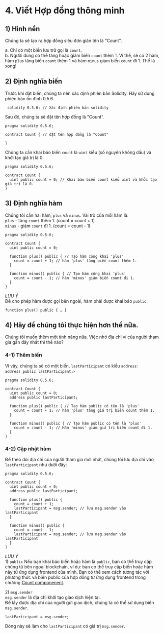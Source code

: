 # 4. Viết Hợp đồng thông minh <a id="4-write-smart-contract"></a>

## 1\) Hình nền <a id="1-background"></a>

Chúng ta sẽ tạo ra hợp đồng siêu đơn giản tên là "Count".

a. Chỉ có một biến lưu trữ gọi là `count`.  
b. Người dùng có thể tăng hoặc giảm biến `count` thêm 1. Vì thế, sẽ có 2 hàm, hàm `plus` tăng biến `count` thêm 1 và hàm `minus` giảm biến `count` đi 1. Thế là xong!

## 2\) Định nghĩa biến <a id="2-define-the-variable"></a>

Trước khi đặt biến, chúng ta nên xác định phiên bản Solidity. Hãy sử dụng phiên bản ổn định 0.5.6.

```text
 solidity 0.5.6; // Xác định phiên bản solidity
```

Sau đó, chúng ta sẽ đặt tên hợp đồng là "Count".

```text
pragma solidity 0.5.6;

contract Count { // đặt tên hợp đồng là "Count"

}
```

Chúng ta cần khai báo biến `count` là `uint` kiểu \(số nguyên không dấu\) và khởi tạo giá trị là 0.

```text
pragma solidity 0.5.6;

contract Count {
  uint public count = 0; // Khai báo biến count kiểu uint và khởi tạo giá trị là 0.
}
```

## 3\) Định nghĩa hàm <a id="3-define-functions"></a>

Chúng tôi cần hai hàm, `plus` và `minus`. Vai trò của mỗi hàm là:  
`plus` - tăng `count` thêm 1. \(count = count + 1\)  
`minus` - giảm `count` đi 1. \(count = count - 1\)

```text
pragma solidity 0.5.6;

contract Count {
  uint public count = 0;

  function plus() public { // Tạo hàm công khai 'plus'
    count = count + 1; // hàm 'plus' tăng biến count thêm 1.
  }

  function minus() public { // Tạo hàm công khai 'plus'
    count = count - 1; // hàm 'minus' giảm biến count đi 1.
  }
}
```

_LƯU Ý_  
Để cho phép hàm được gọi bên ngoài, hàm phải được khai báo `public`.

```text
function plus() public { … }
```

## 4\) Hãy để chúng tôi thực hiện hơn thế nữa. <a id="4-let-s-do-something-more"></a>

Chúng tôi muốn thêm một tính năng nữa. Việc nhớ địa chỉ ví của người tham gia gần đây nhất thì thế nào?

### 4-1\) Thêm biến <a id="4-1-add-a-variable"></a>

Vì vậy, chúng ta sẽ có một biến, `lastParticipant` có kiểu `address`:  
`address public lastParticipant;`›

```text
pragma solidity 0.5.6;

contract Count {
  uint public count = 0;
  address public lastParticipant;

  function plus() public { // Tạo hàm public có tên là 'plus'
    count = count + 1; // hàm 'plus' tăng giá trị biến count thêm 1.
  }

  function minus() public { // Tạo hàm public có tên là 'plus'
    count = count - 1; // Hàm 'minus' giảm giá trị biến count đi 1.
  }
}
```

### 4-2\) Cập nhật hàm <a id="4-2-update-functions"></a>

Để theo dõi địa chỉ của người tham gia mới nhất, chúng tôi lưu địa chỉ vào `lastParticipant` như dưới đây:

```text
pragma solidity 0.5.6;

contract Count {
  uint public count = 0;
  address public lastParticipant;

  function plus() public {
    count = count + 1;
    lastParticipant = msg.sender; // lưu msg.sender vào lastParticipant
  }

  function minus() public {
    count = count - 1;
    lastParticipant = msg.sender; // lưu msg.sender vào lastParticipant
  }
}
```

_LƯU Ý_  
1\) `public` Nếu bạn khai báo biến hoặc hàm là `public`, bạn có thể truy cập chúng từ bên ngoài blockchain, ví dụ: bạn có thể truy cập biến hoặc hàm này từ ứng dụng frontend của mình. Bạn có thể xem cách tương tác với phương thức và biến public của hợp đồng từ ứng dụng frontend trong chương [Count componenent](5.-frontend-code-overview/5-3.-count-component.md).

2\) `msg.sender`  
`msg.sender` là địa chỉ khởi tạo giao dịch hiện tại.  
Để lấy được địa chỉ của người gửi giao dịch, chúng ta có thể sử dụng biến `msg.sender`.

```text
lastParticipant = msg.sender;
```

Dòng này sẽ làm cho `lastParticipant` có giá trị `msg.sender`.

